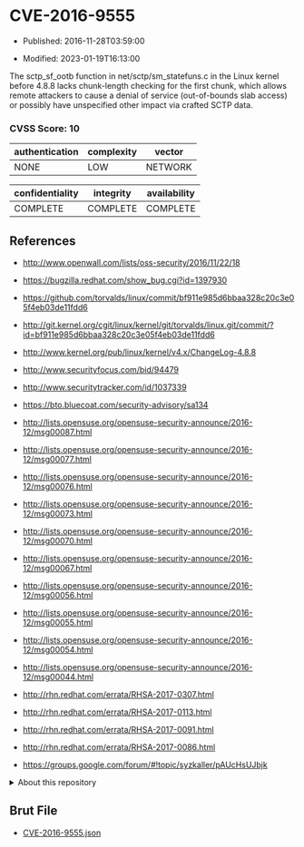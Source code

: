 # CVE-2016-9555

- Published: 2016-11-28T03:59:00

- Modified: 2023-01-19T16:13:00

The sctp_sf_ootb function in net/sctp/sm_statefuns.c in the Linux kernel before 4.8.8 lacks chunk-length checking for the first chunk, which allows remote attackers to cause a denial of service (out-of-bounds slab access) or possibly have unspecified other impact via crafted SCTP data.

### CVSS Score: **10**

| authentication | complexity | vector |
| --- | --- | --- |
| NONE | LOW | NETWORK |

| confidentiality | integrity | availability |
| --- | --- | --- |
| COMPLETE | COMPLETE | COMPLETE |

## References

* http://www.openwall.com/lists/oss-security/2016/11/22/18

* https://bugzilla.redhat.com/show_bug.cgi?id=1397930

* https://github.com/torvalds/linux/commit/bf911e985d6bbaa328c20c3e05f4eb03de11fdd6

* http://git.kernel.org/cgit/linux/kernel/git/torvalds/linux.git/commit/?id=bf911e985d6bbaa328c20c3e05f4eb03de11fdd6

* http://www.kernel.org/pub/linux/kernel/v4.x/ChangeLog-4.8.8

* http://www.securityfocus.com/bid/94479

* http://www.securitytracker.com/id/1037339

* https://bto.bluecoat.com/security-advisory/sa134

* http://lists.opensuse.org/opensuse-security-announce/2016-12/msg00087.html

* http://lists.opensuse.org/opensuse-security-announce/2016-12/msg00077.html

* http://lists.opensuse.org/opensuse-security-announce/2016-12/msg00076.html

* http://lists.opensuse.org/opensuse-security-announce/2016-12/msg00073.html

* http://lists.opensuse.org/opensuse-security-announce/2016-12/msg00070.html

* http://lists.opensuse.org/opensuse-security-announce/2016-12/msg00067.html

* http://lists.opensuse.org/opensuse-security-announce/2016-12/msg00056.html

* http://lists.opensuse.org/opensuse-security-announce/2016-12/msg00055.html

* http://lists.opensuse.org/opensuse-security-announce/2016-12/msg00054.html

* http://lists.opensuse.org/opensuse-security-announce/2016-12/msg00044.html

* http://rhn.redhat.com/errata/RHSA-2017-0307.html

* http://rhn.redhat.com/errata/RHSA-2017-0113.html

* http://rhn.redhat.com/errata/RHSA-2017-0091.html

* http://rhn.redhat.com/errata/RHSA-2017-0086.html

* https://groups.google.com/forum/#!topic/syzkaller/pAUcHsUJbjk

<details>
<summary>About this repository</summary> 

  This repository is part of the project [Live Hack CVE](https://github.com/Live-Hack-CVE). Main website can be found [www.live-hack.org](https://www.live-hack.org) 
  
  Made by [Sn0wAlice](https://github.com/Sn0wAlice) for the people that care about security and need to have a feed of the latest CVEs. Hope you enjoy it, don't forget to star the repo and follow me on [Twitter](https://twitter.com/Sn0wAlice) and [Github](https://github.com/Sn0wAlice). And that is my [personnal website](https://www.alice-snow.me/)

  - [Home Page](https://github.com/Live-Hack-CVE)
  - [Framework](https://github.com/Live-Hack-CVE/cve-framework)
  - [CVE database](https://github.com/Live-Hack-CVE/full_database)
  - [Changelog](https://github.com/Live-Hack-CVE/Changelog)
</details>

## Brut File

* [CVE-2016-9555.json](https://raw.githubusercontent.com/Live-Hack-CVE/full_database/main/cves/2016/CVE-2016-9555.json)

